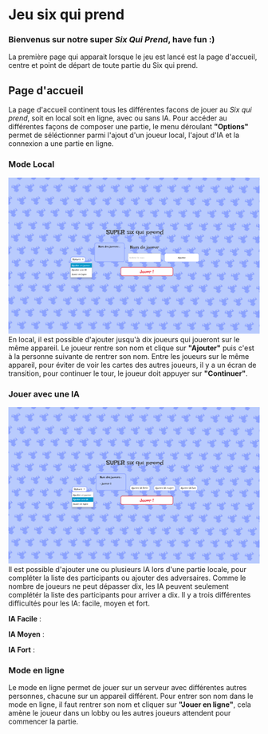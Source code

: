 # Jeu six qui prend
### Bienvenus sur notre super _Six Qui Prend_, have fun :)
La première page qui apparait lorsque le jeu est lancé est la page d'accueil, centre et point de départ de toute partie du Six qui prend. 
## Page d'accueil 
La page d'accueil continent tous les différentes facons de jouer au *Six qui prend*, soit en local soit en ligne, avec 
ou sans IA. Pour accéder au différentes façons de composer une partie, le menu déroulant **"Options"** permet de 
séléctionner parmi l'ajout d'un joueur local, l'ajout d'IA et la connexion a une partie en ligne. 
### Mode Local 
![localgame.png](./documentation/localgame.png)
En local, il est possible d'ajouter jusqu'à dix joueurs qui joueront sur le même appareil. 
Le joueur rentre son nom et clique sur **"Ajouter"** puis c'est à la personne suivante de rentrer son nom. 
Entre les joueurs sur le même appareil, pour éviter de voir les cartes des autres joueurs, il y a un écran de transition,
pour continuer le tour, le joueur doit appuyer sur **"Continuer"**. 
### Jouer avec une IA
![aigame.png](./documentation/aigame.png)
Il est possible d'ajouter une ou plusieurs IA lors d'une partie locale, pour compléter la liste des participants ou 
ajouter des adversaires. Comme le nombre de joueurs ne peut dépasser dix, les IA peuvent seulement complétér la liste des 
participants pour arriver a dix.
Il y a trois différentes difficultés pour les IA: facile, moyen et fort.

**IA Facile** : 

**IA Moyen** : 

**IA Fort** : 

### Mode en ligne
Le mode en ligne permet de jouer sur un serveur avec différentes autres personnes, chacune sur un appareil différent. 
Pour entrer son nom dans le mode en ligne, il faut rentrer son nom et cliquer sur **"Jouer en ligne"**, cela amène le 
joueur dans un lobby ou les autres joueurs attendent pour commencer la partie. 

